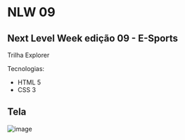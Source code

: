 # NLW 09

## Next Level Week edição 09 - E-Sports
Trilha Explorer

Tecnologias:

- HTML 5
- CSS 3

## Tela

![image](https://user-images.githubusercontent.com/66702430/190518484-f38022f9-fa08-46bd-8036-15b90f04eb40.png)
